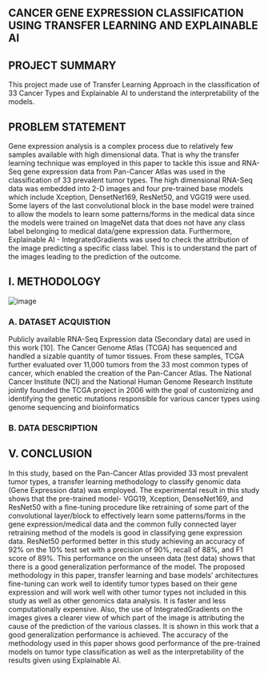 ## CANCER GENE EXPRESSION CLASSIFICATION USING TRANSFER LEARNING AND EXPLAINABLE AI


## PROJECT SUMMARY
This project made use of Transfer Learning Approach in the classification of 33 Cancer Types and Explainable AI to understand the interpretability of the models.

## PROBLEM STATEMENT
Gene expression analysis is a complex process due to relatively few samples available with high dimensional data. That is why the transfer learning technique was employed in this paper to tackle this issue and RNA-Seq gene expression data from Pan-Cancer Atlas was used in the classification of 33 prevalent tumor types. The high dimensional RNA-Seq data was embedded into 2-D images and four pre-trained base models which include Xception, DensetNet169, ResNet50, and VGG19 were used. Some layers of the last convolutional block in the base model were trained to allow the models to learn some patterns/forms in the medical data since the models were trained on ImageNet data that does not have any class label belonging to medical data/gene expression data. Furthermore, Explainable AI - IntegratedGradients was used to check the attribution of the image predicting a specific class label. This is to understand the part of the images leading to the prediction of the outcome. 


## I. METHODOLOGY
![image](https://github.com/Anthonyomowumi/-Deep-Learning-Transfer-Learning-and-Explainable-Artificial-Intelligence-XAI-repo/assets/93340041/4f80db6f-6a1e-4c65-8d33-3c3204b57e0b)

### A. DATASET ACQUISTION
Publicly available RNA-Seq Expression data (Secondary data) are used in this work [10]. The Cancer Genome Atlas (TCGA) has sequenced and handled a sizable quantity of tumor tissues. From these samples, TCGA further evaluated over 11,000 tumors from the 33 most common types of cancer, which enabled the creation of the Pan-Cancer Atlas. The National Cancer Institute (NCI) and the National Human Genome Research Institute jointly founded the TCGA project in 2006 with the goal of customizing and identifying the genetic mutations responsible for various cancer types using genome sequencing and bioinformatics 

### B. DATA DESCRIPTION





## V. CONCLUSION
In this study, based on the Pan-Cancer Atlas provided 33 most prevalent tumor types, a transfer learning methodology to classify genomic data (Gene Expression data) was employed. The experimental result in this study shows that the pre-trained model- VGG19, Xception, DenseNet169, and ResNet50 with a fine-tuning procedure like retraining of some part of the convolutional layer/block to effectively learn some patterns/forms in the gene expression/medical data and the common fully connected layer retraining method of the models is good in classifying gene expression data. ResNet50 performed better in this study achieving an accuracy of 92% on the 10% test set with a precision of 90%, recall of 88%, and F1 score of 89%. This performance on the unseen data (test data) shows that there is a good generalization performance of the model. The proposed methodology in this paper, transfer learning and base models’ architectures fine-tuning can work well to identify tumor types based on their gene expression and will work well with other tumor types not included in this study as well as other genomics data analysis. It is faster and less computationally expensive. Also, the use of IntegratedGradients on the images gives a clearer view of which part of the image is attributing the cause of the prediction of the various classes. It is shown in this work that a good generalization performance is achieved. The accuracy of the methodology used in this paper shows good performance of the pre-trained models on tumor type classification as well as the interpretability of the results given using Explainable AI.


